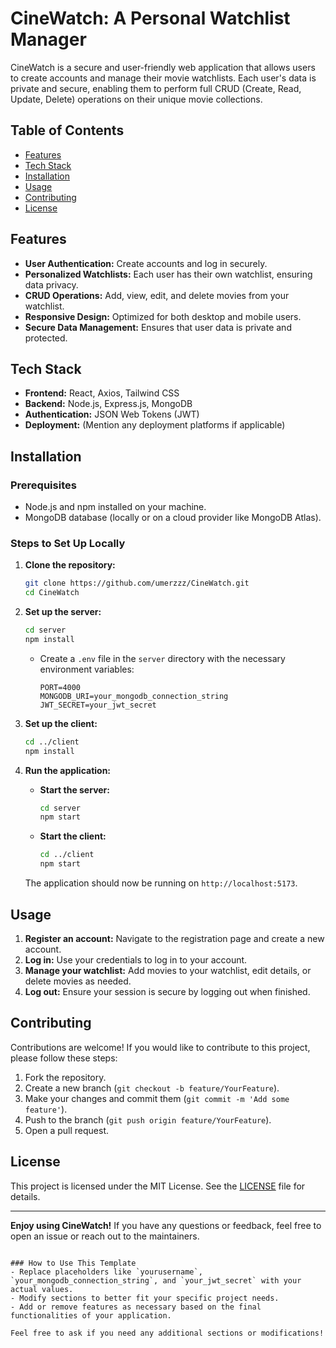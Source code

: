 # CineWatch: A Personal Watchlist Manager

CineWatch is a secure and user-friendly web application that allows users to create accounts and manage their movie watchlists. Each user's data is private and secure, enabling them to perform full CRUD (Create, Read, Update, Delete) operations on their unique movie collections.

## Table of Contents
- [Features](#features)
- [Tech Stack](#tech-stack)
- [Installation](#installation)
- [Usage](#usage)
- [Contributing](#contributing)
- [License](#license)

## Features
- **User Authentication:** Create accounts and log in securely.
- **Personalized Watchlists:** Each user has their own watchlist, ensuring data privacy.
- **CRUD Operations:** Add, view, edit, and delete movies from your watchlist.
- **Responsive Design:** Optimized for both desktop and mobile users.
- **Secure Data Management:** Ensures that user data is private and protected.

## Tech Stack
- **Frontend:** React, Axios, Tailwind CSS
- **Backend:** Node.js, Express.js, MongoDB
- **Authentication:** JSON Web Tokens (JWT)
- **Deployment:** (Mention any deployment platforms if applicable)

## Installation

### Prerequisites
- Node.js and npm installed on your machine.
- MongoDB database (locally or on a cloud provider like MongoDB Atlas).

### Steps to Set Up Locally
1. **Clone the repository:**
   ```bash
   git clone https://github.com/umerzzz/CineWatch.git
   cd CineWatch
   ```

2. **Set up the server:**
   ```bash
   cd server
   npm install
   ```

   - Create a `.env` file in the `server` directory with the necessary environment variables:
     ```plaintext
     PORT=4000
     MONGODB_URI=your_mongodb_connection_string
     JWT_SECRET=your_jwt_secret
     ```

3. **Set up the client:**
   ```bash
   cd ../client
   npm install
   ```

4. **Run the application:**
   - **Start the server:**
     ```bash
     cd server
     npm start
     ```

   - **Start the client:**
     ```bash
     cd ../client
     npm start
     ```

   The application should now be running on `http://localhost:5173`.

## Usage
1. **Register an account:** Navigate to the registration page and create a new account.
2. **Log in:** Use your credentials to log in to your account.
3. **Manage your watchlist:** Add movies to your watchlist, edit details, or delete movies as needed.
4. **Log out:** Ensure your session is secure by logging out when finished.

## Contributing
Contributions are welcome! If you would like to contribute to this project, please follow these steps:
1. Fork the repository.
2. Create a new branch (`git checkout -b feature/YourFeature`).
3. Make your changes and commit them (`git commit -m 'Add some feature'`).
4. Push to the branch (`git push origin feature/YourFeature`).
5. Open a pull request.

## License
This project is licensed under the MIT License. See the [LICENSE](LICENSE) file for details.

---

**Enjoy using CineWatch!** If you have any questions or feedback, feel free to open an issue or reach out to the maintainers.
```

### How to Use This Template
- Replace placeholders like `yourusername`, `your_mongodb_connection_string`, and `your_jwt_secret` with your actual values.
- Modify sections to better fit your specific project needs.
- Add or remove features as necessary based on the final functionalities of your application.

Feel free to ask if you need any additional sections or modifications!
